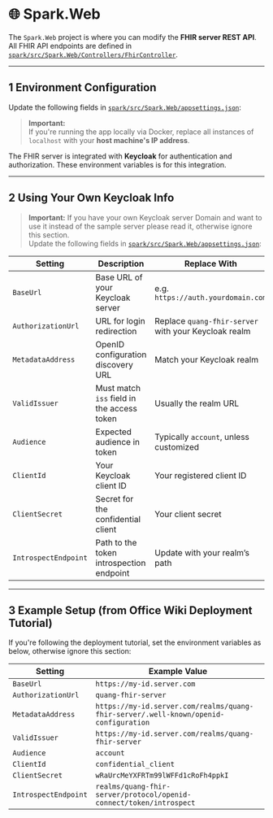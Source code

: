 # 🌐 Spark.Web

The `Spark.Web` project is where you can modify the **FHIR server REST API**.  
All FHIR API endpoints are defined in [`spark/src/Spark.Web/Controllers/FhirController`](./Controllers/FhirController.cs).

---

## 1 Environment Configuration
Update the following fields in [`spark/src/Spark.Web/appsettings.json`](./appsettings.json):

> **Important:**  
> If you're running the app locally via Docker, replace all instances of `localhost` with your **host machine's IP address**.

The FHIR server is integrated with **Keycloak** for authentication and authorization. These environment variables is for this integration.  



---

## 2 Using Your Own Keycloak Info
> **Important:**
> If you have your own Keycloak server Domain and want to use it instead of the sample server please read it, otherwise ignore this section.  
Update the following fields in [`spark/src/Spark.Web/appsettings.json`](./appsettings.json):

| Setting              | Description                                      | Replace With                                                      |
|----------------------|--------------------------------------------------|-------------------------------------------------------------------|
| `BaseUrl`            | Base URL of your Keycloak server                | e.g. `https://auth.yourdomain.com`                                |
| `AuthorizationUrl`   | URL for login redirection                       | Replace `quang-fhir-server` with your Keycloak realm              |
| `MetadataAddress`    | OpenID configuration discovery URL              | Match your Keycloak realm                                         |
| `ValidIssuer`        | Must match `iss` field in the access token      | Usually the realm URL                                             |
| `Audience`           | Expected audience in token                      | Typically `account`, unless customized                            |
| `ClientId`           | Your Keycloak client ID                         | Your registered client ID                                         |
| `ClientSecret`       | Secret for the confidential client              | Your client secret                                                |
| `IntrospectEndpoint` | Path to the token introspection endpoint        | Update with your realm’s path                                     |

---

## 3 Example Setup (from Office Wiki Deployment Tutorial)

If you're following the deployment tutorial, set the environment variables as below, otherwise ignore this section:

| Setting              | Example Value                                                                 |
|----------------------|-------------------------------------------------------------------------------|
| `BaseUrl`            | `https://my-id.server.com`                                                    |
| `AuthorizationUrl`   | `quang-fhir-server`                                                           |
| `MetadataAddress`    | `https://my-id.server.com/realms/quang-fhir-server/.well-known/openid-configuration` |
| `ValidIssuer`        | `https://my-id.server.com/realms/quang-fhir-server`                           |
| `Audience`           | `account`                                                                     |
| `ClientId`           | `confidential_client`                                                         |
| `ClientSecret`       | `wRaUrcMeYXFRTm99lWFFd1cRoFh4ppkI`                                            |
| `IntrospectEndpoint` | `realms/quang-fhir-server/protocol/openid-connect/token/introspect`          |

